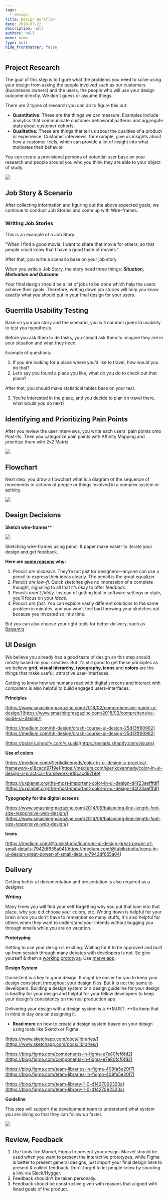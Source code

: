 ```yaml
---
tags: 
  - design
title: Design Workflow
date: 2018-03-22
description: null
authors: null
menu: memo
type: null
hide_frontmatter: false
---
```


## Project Research
The goal of this step is to figure what the problems you need to solve using your design from asking the people involved such as our customers (businesses owners) and the users, the people who will use your design outcome directly. We don't guess or assume things.

There are 2 types of research you can do to figure this out:
* **Quantitative:** These are the things we can measure. Examples include analytics that communicate customer behavioral patterns and aggregate stats about customer cohorts.
* **Qualitative:** These are things that tell us about the qualities of a product or experience. Customer interviews, for example, give us insights about how a customer feels, which can provide a lot of insight into what motivates their behavior.

You can create a provisional persona of potential user base on your research and people around you who you think they are able to your object of study.

![](assets/design-workflow_aad2cd76d88ab384bd09ba16793dab87_md5.webp)

## Job Story & Scenario
After collecting information and figuring out the above expected goals, we continue to conduct Job Stories and come up with Wire-frames.  

### Writing Job Stories

This is an example of a Job Story.

"When I find a good movie, I want to share that movie for others, so that people could know that I have a good taste of movies."

After that, you write a scenario base on your job story.

When you write a Job Story, the story need three things: ***Situation, Motivation ***and*** Outcome***. 

Your final design should be a list of jobs to be done which help the users achieve their goals. Therefore, writing down job stories will help you know exactly what you should put in your final design for your users.

## Guerrilla Usability Testing
Base on your job story and the scenario, you will conduct guerrilla usability to test you hypothesis.

Before you ask them to do tasks, you should ask them to imagine they are in your situation and what they need.

Example of questions:

1. If you are looking for a place where you’d like to travel, how would you do that?
2. Let’s say you found a place you like, what do you do to check out that place?

After that, you should make statistical tables base on your test. 

3. You’re interested in the place, and you decide to plan on travel there, what would you do next?

## Identifying and Prioritizing Pain Points
After you review the user interviews, you write each users' pain points onto Post-Its. Then you categorize pain points with Affinity Mapping and prioritize them with 2x2 Matrix.

![](assets/design-workflow_d8fe23347d8bff5a0be6ae56bd0fc438_md5.webp)

## Flowchart
Next step, you draw a flowchart what is a diagram of the sequence of movements or actions of people or things involved in a complex system or activity.

![](assets/design-workflow_1ce44520b17bffd06b033406e0d794a6_md5.webp)

## Design Decisions
**Sketch wire-frames****

![](assets/design-workflow_d6a68d2878bdf01a430afc77624683a2_md5.webp)

Sketching wire-frames using pencil & paper make easier to iterate your design and get feedback. 

**Here are ****[some reasons](https://www.designbetter.co/principles-of-product-design/pencils-before-pixels)**** why:**

1. *Pencils are inclusive*. They’re not just for designers—anyone can use a pencil to express their ideas clearly. The pencil is the great equalizer.
2. *Pencils are low-fi*. Quick sketches give no impression of a complete thought, signaling to all that it’s okay to offer feedback.
3. *Pencils aren’t fiddly*. Instead of getting lost in software settings or style, you’ll focus on your *ideas*.
4. *Pencils are fast*. You can explore vastly different solutions to the same problem in minutes, and you won’t feel bad throwing your sketches out because you invested so little time.

But you can also choose your right tools for better delivery, such as [Balsamiq](https://balsamiq.com/index.html)

## UI Design
We believe you already had a good taste of design so this step should mostly based on your creative. But it's still good to get these principles as we believe **grid, visual hierarchy, typography, icons** and **colors** are the things that make useful, attractive user-interfaces. 

Getting to know how we humans read with digital screens and interact with computers is also helpful to build engaged users-interfaces.

**Principles**

[https://www.smashingmagazine.com/2018/02/comprehensive-guide-ui-design/](https://www.smashingmagazine.com/2018/02/comprehensive-guide-ui-design/)

[https://medium.com/hh-design/crash-course-ui-design-25d13ff60962](https://medium.com/hh-design/crash-course-ui-design-25d13ff60962)

[https://polaris.shopify.com/visuals](https://polaris.shopify.com/visuals)

**Use of colors**

[https://medium.com/@erikdkennedy/color-in-ui-design-a-practical-framework-e18cacd97f9e](https://medium.com/@erikdkennedy/color-in-ui-design-a-practical-framework-e18cacd97f9e)

[https://uxplanet.org/the-most-important-color-in-ui-design-d4f23aefffdf](https://uxplanet.org/the-most-important-color-in-ui-design-d4f23aefffdf)

**Typography for the digital screens**

[https://www.smashingmagazine.com/2014/09/balancing-line-length-font-size-responsive-web-design/](https://www.smashingmagazine.com/2014/09/balancing-line-length-font-size-responsive-web-design/)

**Icons**

[https://medium.com/@tubikstudio/icons-in-ui-design-great-power-of-small-details-7942df655a04](https://medium.com/@tubikstudio/icons-in-ui-design-great-power-of-small-details-7942df655a04)

## Delivery
Getting better at documentation and presentation is also required as a designer. 

**Writing**

Many times you will find your self forgetting why you put that icon into that place, why you did choose your colors, etc. Writing down is helpful for your brain since you don't have to remember so many stuffs, it's also helpful for others when they want to understand your intends without bugging you through emails while you are on vacation.

**Prototyping** 

Getting to use your design is exciting. Waiting for it to be approved and built up from scratch through many debates with developers is not. So give yourself & them a [working prototype](https://marvelapp.com/54hd8ia/screen/25676944). Use [marvelapp](https://marvelapp.com/). 

**Design System**

Consistent is a key to good design. It might be easier for you to keep your design consistent throughout your design files. But it is not the same to developers. Building a design system or a design guideline for your design is healthy for your design and helpful for your fellow developers to keep your design's consistency on the real production app. 

Delivering your design with a design system is a **MUST. **So keep that in mind in day one on designing it. 

* **Read more** on how to create a design system based on your design using tools like Sketch or Figma. 

[https://www.sketchapp.com/docs/libraries/](https://www.sketchapp.com/docs/libraries/)

[https://blog.figma.com/components-in-figma-e7e80fcf6fd2](https://blog.figma.com/components-in-figma-e7e80fcf6fd2)

[https://blog.figma.com/team-libraries-in-figma-409fa5e20f7](https://blog.figma.com/team-libraries-in-figma-409fa5e20f7)

[https://blog.figma.com/team-library-1-0-d1427092323a](https://blog.figma.com/team-library-1-0-d1427092323a)

**Guideline**

This step will support the development team to understand what system you are doing so that they can follow up faster.

![](assets/design-workflow_a19657465a449ff547f2c9008bbfab8c_md5.webp)

## Review, Feedback
1. Use tools like Marvel, Figma to present your design. Marvel should be used when you want to present the interactive prototypes, while Figma is better to present general designs, just import your final design here to present & collect feedback. Don't forget to let people know by shooting a link via Slack/Hygger.
2. Feedback shouldn't be taken personally.
3. Feedback should be constructive given with reasons that aligned with listed goals of the product. 